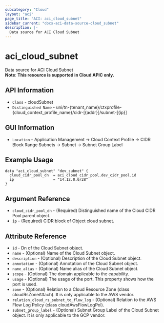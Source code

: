 ```yaml
---
subcategory: "Cloud"
layout: "aci"
page_title: "ACI: aci_cloud_subnet"
sidebar_current: "docs-aci-data-source-cloud_subnet"
description: |-
  Data source for ACI Cloud Subnet
---
```


# aci_cloud_subnet #
Data source for ACI Cloud Subnet  
<b>Note: This resource is supported in Cloud APIC only.</b>

## API Information ##

* `Class` - cloudSubnet
* `Distinguished Name` - uni/tn-{tenant_name}/ctxprofile-{cloud_context_profile_name}/cidr-[{addr}]/subnet-[{ip}]

## GUI Information ##

* `Location` - Application Management -> Cloud Context Profile -> CIDR Block Range Subnets -> Subnet -> Subnet Group Label

## Example Usage ##

```hcl
data "aci_cloud_subnet" "dev_subnet" {
  cloud_cidr_pool_dn  = aci_cloud_cidr_pool.dev_cidr_pool.id
  ip                  = "14.12.0.0/28"
}
```

## Argument Reference ##
* `cloud_cidr_pool_dn` - (Required) Distinguished name of the Cloud CIDR Pool parent object.
* `ip` - (Required) CIDR block of Object cloud subnet.


## Attribute Reference

* `id` - Dn of the Cloud Subnet object.
* `name` - (Optional) Name of the Cloud Subnet object.
* `description` - (Optional) Description of the Cloud Subnet object.
* `annotation` - (Optional) Annotation of the Cloud Subnet object.
* `name_alias` - (Optional) Name alias of the Cloud Subnet object.
* `scope` - (Optional) The domain applicable to the capability.
* `usage` - (Optional) The usage of the port. This property shows how the port is used.
* `zone` - (Optional) Relation to a Cloud Resource Zone (class cloudRsZoneAttach). It is only applicable to the AWS vendor.
* `relation_cloud_rs_subnet_to_flow_log` - (Optional) Relation to the AWS Flow Log Policy (class cloudAwsFlowLogPol).
* `subnet_group_label` - (Optional) Subnet Group Label of the Cloud Subnet object. It is only applicable to the GCP vendor.
